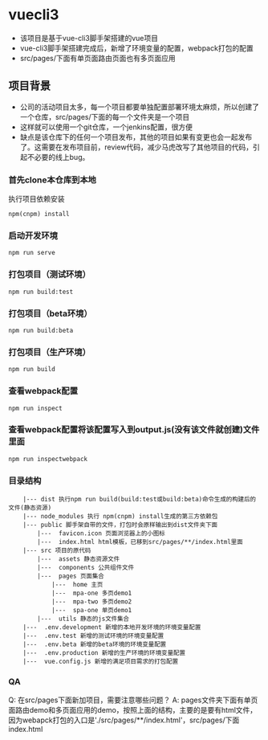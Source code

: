 # vuecli3
* 该项目是基于vue-cli3脚手架搭建的vue项目
* vue-cli3脚手架搭建完成后，新增了环境变量的配置，webpack打包的配置
* src/pages/下面有单页面路由页面也有多页面应用

## 项目背景
* 公司的活动项目太多，每一个项目都要单独配置部署环境太麻烦，所以创建了一个仓库，src/pages/下面的每一个文件夹是一个项目
* 这样就可以使用一个git仓库，一个jenkins配置，很方便
* 缺点是该仓库下的任何一个项目发布，其他的项目如果有变更也会一起发布了。这需要在发布项目前，review代码，减少马虎改写了其他项目的代码，引起不必要的线上bug。


### 首先clone本仓库到本地
执行项目依赖安装
```
npm(cnpm) install
```

### 启动开发环境
```
npm run serve
```

### 打包项目（测试环境）
```
npm run build:test
```

### 打包项目（beta环境）
```
npm run build:beta
```

### 打包项目（生产环境）
```
npm run build
```

### 查看webpack配置
```
npm run inspect
```

### 查看webpack配置将该配置写入到output.js(没有该文件就创建)文件里面
```
npm run inspectwebpack
```

### 目录结构
```
    |--- dist 执行npm run build(build:test或build:beta)命令生成的构建后的文件(静态资源) 
    |--- node_modules 执行 npm(cnpm) install生成的第三方依赖包
    |--- public 脚手架自带的文件，打包时会原样输出到dist文件夹下面
        |---  favicon.icon 页面浏览器上的小图标
        |---  index.html html模板，已移到src/pages/**/index.html里面
    |--- src 项目的原代码
        |---  assets 静态资源文件
        |---  components 公共组件文件
        |---  pages 页面集合
            |---  home 主页
            |---  mpa-one 多页demo1
            |---  mpa-two 多页demo2
            |---  spa-one 单页demo1
        |---  utils 静态的js文件集合
    |---  .env.development 新增的本地开发环境的环境变量配置
    |---  .env.test 新增的测试环境的环境变量配置
    |---  .env.beta 新增的beta环境的环境变量配置
    |---  .env.production 新增的生产环境的环境变量配置
    |---  vue.config.js 新增的满足项目需求的打包配置
```

### QA
Q: 在src/pages下面新加项目，需要注意哪些问题？
A: pages文件夹下面有单页面路由demo和多页面应用的demo，按照上面的结构，主要的是要有html文件，因为webapck打包的入口是'./src/pages/**/index.html'，src/pages/下面index.html


